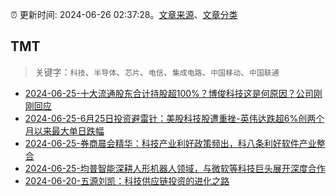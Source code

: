 :alarm_clock: 更新时间: 2024-06-26 02:37:28。[文章来源](/README.md)、[文章分类](/TAGS.md)

## TMT


> 关键字：`科技`、`半导体`、`芯片`、`电信`、`集成电路`、`中国移动`、`中国联通`



- [2024-06-25-十大流通股东合计持股超100%？博俊科技这是何原因？公司刚刚回应](https://www.cls.cn/detail/1713522) 
- [2024-06-25-6月25日投资避雷针：美股科技股遭重挫-英伟达跌超6%创两个月以来最大单日跌幅](https://www.cls.cn/detail/1713393) 
- [2024-06-25-券商晨会精华：科技产业利好政策频出，科八条利好软件产业整合](https://www.cls.cn/detail/1713390) 
- [2024-06-25-均普智能深耕人形机器人领域，与微软等科技巨头展开深度合作](https://xueqiu.com/9284738691/295059726) 
- [2024-06-20-五源刘凯：科技供应链投资的进化之路](https://posts.careerengine.us/p/66737bde362eae34f60422bb) 
